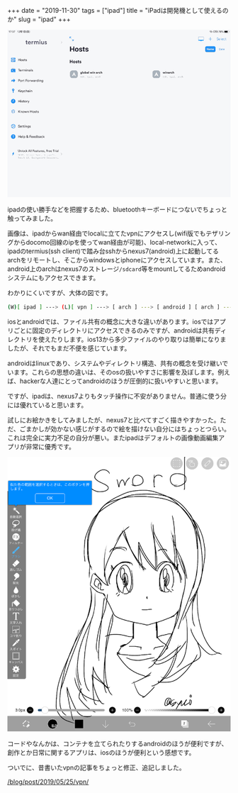 +++
date = "2019-11-30"
tags = ["ipad"]
title = "iPadは開発機として使えるのか"
slug = "ipad"
+++

![](https://github.com/syui/mstdn.page/raw/master/img/mastodon/media_attachments/files/000/000/032/original/822327f741d31091.gif)

ipadの使い勝手などを把握するため、bluetoothキーボードにつないでちょっと触ってみました。

画像は、ipadからwan経由でlocalに立てたvpnにアクセスし(wifi版でもテザリングからdocomo回線のipを使ってwan経由が可能)、local-networkに入って、ipadのtermius(ssh client)で踏み台sshからnexus7(android)上に起動してるarchをリモートし、そこからwindowsとiphoneにアクセスしています。また、android上のarchはnexus7のストレージ`/sdcard`等をmountしてるためandroidシステムにもアクセスできます。

わかりにくいですが、大体の図です。

```sh
(W)[ ipad ] ---> (L)[ vpn ] ---> [ arch ] ---> [ android ] [ arch ] --->  [ windows, iphone ]
```

iosとandroidでは、ファイル共有の概念に大きな違いがあります。iosではアプリごとに固定のディレクトリにアクセスできるのみですが、androidは共有ディレクトリを使えたりします。ios13から多少ファイルのやり取りは簡単になりましたが、それでもまだ不便を感じています。

androidはlinuxであり、システムやディレクトリ構造、共有の概念を受け継いでいます。これらの思想の違いは、そのosの扱いやすさに影響を及ぼします。例えば、hackerな人達にとってandroidのほうが圧倒的に扱いやすいと思います。

ですが、ipadは、nexus7よりもタッチ操作に不安がありません。普通に使う分には優れていると思います。

試しにお絵かきをしてみましたが、nexus7と比べてすごく描きやすかった。ただ、ごまかしが効かない感じがするので絵を描けない自分にはちょっとつらい。これは完全に実力不足の自分が悪い。またipadはデフォルトの画像動画編集アプリが非常に優秀です。

![](https://github.com/syui/mstdn.page/raw/master/img/mastodon/media_attachments/files/000/000/030/original/4aa50076e20c0fbc.png)

コードやなんかは、コンテナを立てられたりするandroidのほうが便利ですが、創作とか日常に関するアプリは、iosのほうが便利という感想です。

ついでに、昔書いたvpnの記事をちょっと修正、追記しました。

[/blog/post/2019/05/25/vpn/](/blog/post/2019/05/25/vpn/)

